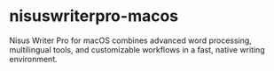 # nisuswriterpro-macos
Nisus Writer Pro for macOS combines advanced word processing, multilingual tools, and customizable workflows in a fast, native writing environment.
